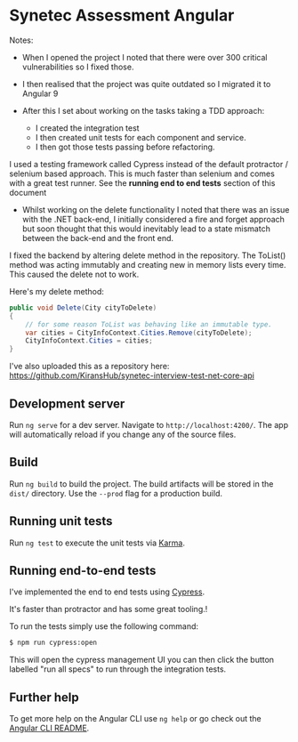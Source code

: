 

# Synetec Assessment Angular


Notes:

* When I opened the project I noted that there were over 300 critical vulnerabilities so I fixed those.

* I then realised that the project was quite outdated so I migrated it to Angular 9

* After this I set about working on the tasks taking a TDD approach:
  * I created the integration test
  * I then created unit tests for each component and service.
  * I then got those tests passing before refactoring.

I used a testing framework called Cypress instead of the default protractor / selenium based approach. This is much faster than selenium and comes with a great test runner. See the **running end to end tests** section of this document

* Whilst working on the delete functionality I noted that there was an issue with the .NET back-end, I initially considered a fire and forget approach but soon thought that this would inevitably lead to a state mismatch between the back-end and the front end.

I fixed the backend by altering delete method in the repository. The ToList() method was acting immutably and creating new in memory lists every time. This caused the delete not to work.

Here's my delete method:

``` csharp
public void Delete(City cityToDelete)
{
    // for some reason ToList was behaving like an immutable type.
    var cities = CityInfoContext.Cities.Remove(cityToDelete);
    CityInfoContext.Cities = cities;
}
```

I've also uploaded this as a repository here:
https://github.com/KiransHub/synetec-interview-test-net-core-api

## Development server

Run `ng serve` for a dev server. Navigate to `http://localhost:4200/`. The app will automatically reload if you change any of the source files.


## Build

Run `ng build` to build the project. The build artifacts will be stored in the `dist/` directory. Use the `--prod` flag for a production build.

## Running unit tests

Run `ng test` to execute the unit tests via [Karma](https://karma-runner.github.io).

## Running end-to-end tests

I've implemented the end to end tests using [Cypress](https://www.cypress.io).

It's faster than protractor and has some great tooling.!

To run the tests simply use the following command:

``` bash
$ npm run cypress:open
```

This will open the cypress management UI you can then click the button labelled "run all specs" to run through the integration tests.


## Further help

To get more help on the Angular CLI use `ng help` or go check out the [Angular CLI README](https://github.com/angular/angular-cli/blob/master/README.md).
